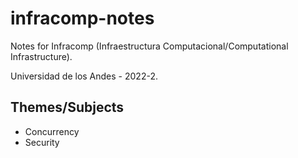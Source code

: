 # infracomp-notes
Notes for Infracomp (Infraestructura Computacional/Computational Infrastructure). 

Universidad de los Andes - 2022-2.

## Themes/Subjects

- Concurrency
- Security
